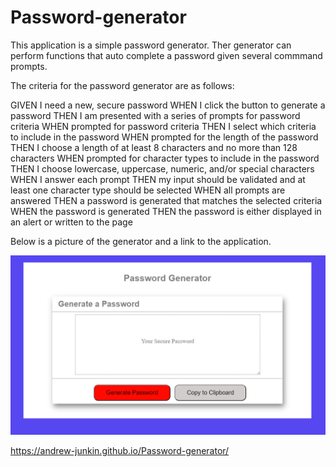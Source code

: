# Password-generator


This application is a simple password generator. Ther generator can perform functions that auto complete a password given several commmand prompts.

The criteria for the password generator are as follows:

GIVEN I need a new, secure password
WHEN I click the button to generate a password
THEN I am presented with a series of prompts for password criteria
WHEN prompted for password criteria
THEN I select which criteria to include in the password
WHEN prompted for the length of the password
THEN I choose a length of at least 8 characters and no more than 128 characters
WHEN prompted for character types to include in the password
THEN I choose lowercase, uppercase, numeric, and/or special characters
WHEN I answer each prompt
THEN my input should be validated and at least one character type should be selected
WHEN all prompts are answered
THEN a password is generated that matches the selected criteria
WHEN the password is generated
THEN the password is either displayed in an alert or written to the page

Below is a picture of the generator and a link to the application.

![Password Generator](./PG.png)

https://andrew-junkin.github.io/Password-generator/
